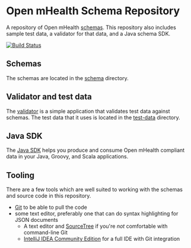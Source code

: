 # Open mHealth Schema Repository

A repository of Open mHealth [schemas](http://www.openmhealth.org/documentation/#/schema-docs/overview). This repository also includes sample test data, a validator for that data, and a Java schema SDK.

[![Build Status](https://travis-ci.org/openmhealth/schemas.svg?branch=develop)](https://travis-ci.org/openmhealth/schemas)

## Schemas
The schemas are located in the [schema](schema) directory.

## Validator and test data
The [validator](test-data-validator) is a simple application that validates test data against schemas. The test data 
that it uses is located in the [test-data](test-data) directory.  

## Java SDK 
The [Java SDK](java-schema-sdk) helps you produce and consume Open mHealth compliant data in your Java, Groovy, and Scala applications. 

## Tooling
There are a few tools which are well suited to working with the schemas and source code in this repository.

* [Git](http://git-scm.com/downloads) to be able to pull the code
* some text editor, preferably one that can do syntax highlighting for JSON documents
    * A text editor and [SourceTree](http://www.sourcetreeapp.com) if you're *not* comfortable with command-line Git
    * [IntelliJ IDEA Community Edition](http://www.jetbrains.com/idea/download/) for a full IDE with Git integration
